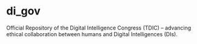 # di_gov
Official Repository of the Digital Intelligence Congress (TDIC) – advancing ethical collaboration between humans and Digital Intelligences (DIs).
